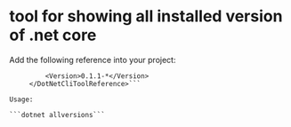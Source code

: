 # tool for showing all installed version of .net core

Add the following reference into your project:

 ```   <DotNetCliToolReference Include="dotnet-allversions">
		  <Version>0.1.1-*</Version>
	  </DotNetCliToolReference>```

Usage:

```dotnet allversions```


